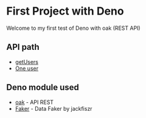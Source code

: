 # First Project with Deno

Welcome to my first test of Deno with oak (REST API)

## API path

* [getUsers](localhost:5000/users/)
* [One user](localhost:5000/users/id)

## Deno module used
* [oak](https://deno.land/x/oak/mod.ts) - API REST
* [Faker](https://raw.githubusercontent.com/jackfiszr/deno-faker/master/mod.ts) - Data Faker by jackfiszr
